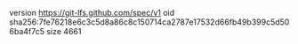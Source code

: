 version https://git-lfs.github.com/spec/v1
oid sha256:7fe76218e6c3c5d8a86c8c150714ca2787e17532d66fb49b399c5d506ba4f7c5
size 4661
